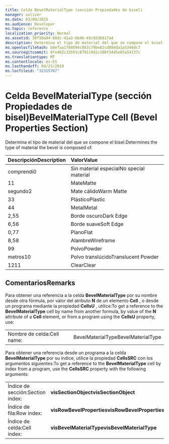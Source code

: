 ```yaml
---
title: Celda BevelMaterialType (sección Propiedades de bisel)
manager: soliver
ms.date: 03/09/2015
ms.audience: Developer
ms.topic: reference
localization_priority: Normal
ms.assetid: 30f50a94-88dc-41a3-bb46-45c92d6817a4
description: Determina el tipo de material del que se compone el bisel.
ms.openlocfilehash: b8efaa1f84594c803c79be02cd88dda1a5346dc7
ms.sourcegitcommit: 8fe462c32b91c87911942c188f3445e85a54137c
ms.translationtype: MT
ms.contentlocale: es-ES
ms.lasthandoff: 04/23/2019
ms.locfileid: "32315767"
---
```

# <a name="bevelmaterialtype-cell-bevel-properties-section"></a><span data-ttu-id="9d689-103">Celda BevelMaterialType (sección Propiedades de bisel)</span><span class="sxs-lookup"><span data-stu-id="9d689-103">BevelMaterialType Cell (Bevel Properties Section)</span></span>

<span data-ttu-id="9d689-104">Determina el tipo de material del que se compone el bisel.</span><span class="sxs-lookup"><span data-stu-id="9d689-104">Determines the type of material the bevel is composed of.</span></span> 
  
|<span data-ttu-id="9d689-105">**Descripción**</span><span class="sxs-lookup"><span data-stu-id="9d689-105">**Description**</span></span>|<span data-ttu-id="9d689-106">**Valor**</span><span class="sxs-lookup"><span data-stu-id="9d689-106">**Value**</span></span>|
|:-----|:-----|
|<span data-ttu-id="9d689-107">comprendi</span><span class="sxs-lookup"><span data-stu-id="9d689-107">0</span></span>  <br/> |<span data-ttu-id="9d689-108">Sin material especial</span><span class="sxs-lookup"><span data-stu-id="9d689-108">No special material</span></span>  <br/> |
|<span data-ttu-id="9d689-109">1</span><span class="sxs-lookup"><span data-stu-id="9d689-109">1</span></span>  <br/> |<span data-ttu-id="9d689-110">Mate</span><span class="sxs-lookup"><span data-stu-id="9d689-110">Matte</span></span>  <br/> |
|<span data-ttu-id="9d689-111">segundo</span><span class="sxs-lookup"><span data-stu-id="9d689-111">2</span></span>  <br/> |<span data-ttu-id="9d689-112">Mate cálido</span><span class="sxs-lookup"><span data-stu-id="9d689-112">Warm Matte</span></span>  <br/> |
|<span data-ttu-id="9d689-113">3</span><span class="sxs-lookup"><span data-stu-id="9d689-113">3</span></span>  <br/> |<span data-ttu-id="9d689-114">Plástico</span><span class="sxs-lookup"><span data-stu-id="9d689-114">Plastic</span></span>  <br/> |
|<span data-ttu-id="9d689-115">4</span><span class="sxs-lookup"><span data-stu-id="9d689-115">4</span></span>  <br/> |<span data-ttu-id="9d689-116">Metal</span><span class="sxs-lookup"><span data-stu-id="9d689-116">Metal</span></span>  <br/> |
|<span data-ttu-id="9d689-117">2,5</span><span class="sxs-lookup"><span data-stu-id="9d689-117">5</span></span>  <br/> |<span data-ttu-id="9d689-118">Borde oscuro</span><span class="sxs-lookup"><span data-stu-id="9d689-118">Dark Edge</span></span>  <br/> |
|<span data-ttu-id="9d689-119">6,5</span><span class="sxs-lookup"><span data-stu-id="9d689-119">6</span></span>  <br/> |<span data-ttu-id="9d689-120">Borde suave</span><span class="sxs-lookup"><span data-stu-id="9d689-120">Soft Edge</span></span>  <br/> |
|<span data-ttu-id="9d689-121">0,7</span><span class="sxs-lookup"><span data-stu-id="9d689-121">7</span></span>  <br/> |<span data-ttu-id="9d689-122">Plano</span><span class="sxs-lookup"><span data-stu-id="9d689-122">Flat</span></span>  <br/> |
|<span data-ttu-id="9d689-123">8,5</span><span class="sxs-lookup"><span data-stu-id="9d689-123">8</span></span>  <br/> |<span data-ttu-id="9d689-124">Alambre</span><span class="sxs-lookup"><span data-stu-id="9d689-124">Wireframe</span></span>  <br/> |
|<span data-ttu-id="9d689-125">9</span><span class="sxs-lookup"><span data-stu-id="9d689-125">9</span></span>  <br/> |<span data-ttu-id="9d689-126">Polvo</span><span class="sxs-lookup"><span data-stu-id="9d689-126">Powder</span></span>  <br/> |
|<span data-ttu-id="9d689-127">metros</span><span class="sxs-lookup"><span data-stu-id="9d689-127">10</span></span>  <br/> |<span data-ttu-id="9d689-128">Polvo translúcido</span><span class="sxs-lookup"><span data-stu-id="9d689-128">Translucent Powder</span></span>  <br/> |
|<span data-ttu-id="9d689-129">12</span><span class="sxs-lookup"><span data-stu-id="9d689-129">11</span></span>  <br/> |<span data-ttu-id="9d689-130">Clear</span><span class="sxs-lookup"><span data-stu-id="9d689-130">Clear</span></span>  <br/> |
   
## <a name="remarks"></a><span data-ttu-id="9d689-131">Comentarios</span><span class="sxs-lookup"><span data-stu-id="9d689-131">Remarks</span></span>

<span data-ttu-id="9d689-132">Para obtener una referencia a la celda **BevelMaterialType** por su nombre desde otra fórmula, por valor del atributo **N** de un elemento **Cell** , o desde un programa mediante la propiedad **CellsU** , utilice:</span><span class="sxs-lookup"><span data-stu-id="9d689-132">To get a reference to the **BevelMaterialType** cell by name from another formula, by value of the **N** attribute of a **Cell** element, or from a program using the **CellsU** property, use:</span></span> 
  
|||
|:-----|:-----|
| <span data-ttu-id="9d689-133">Nombre de celda:</span><span class="sxs-lookup"><span data-stu-id="9d689-133">Cell name:</span></span>  <br/> | <span data-ttu-id="9d689-134">BevelMaterialType</span><span class="sxs-lookup"><span data-stu-id="9d689-134">BevelMaterialType</span></span>  <br/> |
   
<span data-ttu-id="9d689-135">Para obtener una referencia desde un programa a la celda **BevelMaterialType** por su índice, utilice la propiedad **CellsSRC** con los argumentos siguientes:</span><span class="sxs-lookup"><span data-stu-id="9d689-135">To get a reference to the **BevelMaterialType** cell by index from a program, use the **CellsSRC** property with the following arguments:</span></span> 
  
|||
|:-----|:-----|
| <span data-ttu-id="9d689-136">Índice de sección:</span><span class="sxs-lookup"><span data-stu-id="9d689-136">Section index:</span></span>  <br/> |<span data-ttu-id="9d689-137">**visSectionObject**</span><span class="sxs-lookup"><span data-stu-id="9d689-137">**visSectionObject**</span></span> <br/> |
| <span data-ttu-id="9d689-138">Índice de fila:</span><span class="sxs-lookup"><span data-stu-id="9d689-138">Row index:</span></span>  <br/> |<span data-ttu-id="9d689-139">**visRowBevelProperties**</span><span class="sxs-lookup"><span data-stu-id="9d689-139">**visRowBevelProperties**</span></span> <br/> |
| <span data-ttu-id="9d689-140">Índice de celda:</span><span class="sxs-lookup"><span data-stu-id="9d689-140">Cell index:</span></span>  <br/> |<span data-ttu-id="9d689-141">**visBevelMaterialType**</span><span class="sxs-lookup"><span data-stu-id="9d689-141">**visBevelMaterialType**</span></span> <br/> |
   

